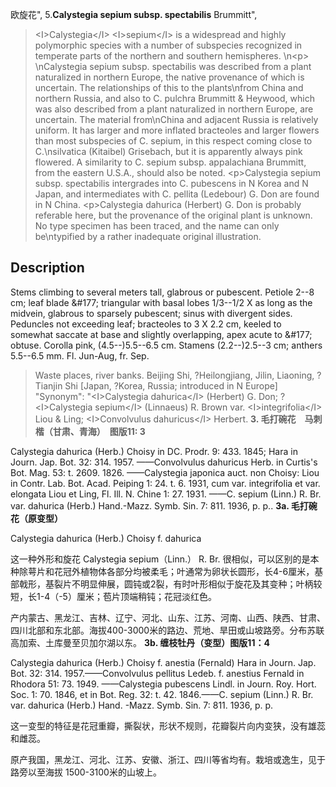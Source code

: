 欧旋花",
5.**Calystegia sepium subsp. spectabilis** Brummitt",

> &lt;I&gt;Calystegia&lt;/I&gt; &lt;I&gt;sepium&lt;/I&gt; is a widespread and highly polymorphic species with a number of subspecies recognized in temperate parts of the northern and southern hemispheres.&#x0D;\n&lt;p&gt;&#x0D;\nCalystegia sepium subsp. spectabilis was described from a plant naturalized in northern Europe, the native provenance of which is uncertain. The relationships of this to the plants\nfrom China and northern Russia, and also to C. pulchra Brummitt &amp; Heywood, which was also described from a plant naturalized in northern Europe, are uncertain. The material from\nChina and adjacent Russia is relatively uniform. It has larger and more inflated bracteoles and larger flowers than most subspecies of C. sepium, in this respect coming close to C.\nsilvatica (Kitaibel) Grisebach, but it is apparently always pink flowered. A similarity to C. sepium subsp. appalachiana Brummitt, from the eastern U.S.A., should also be noted. &lt;p&gt;Calystegia sepium subsp. spectabilis intergrades into C. pubescens in N Korea and N Japan, and intermediates with C. pellita (Ledebour) G. Don are found in N China. &lt;p&gt;Calystegia dahurica (Herbert) G. Don is probably referable here, but the provenance of the original plant is unknown. No type specimen has been traced, and the name can only be\ntypified by a rather inadequate original illustration.

## Description
Stems climbing to several meters tall, glabrous or pubescent. Petiole 2--8 cm; leaf blade &amp;#177; triangular with basal lobes 1/3--1/2 X as long as the midvein, glabrous to sparsely pubescent; sinus with divergent sides. Peduncles not exceeding leaf; bracteoles to 3 X 2.2 cm, keeled to somewhat saccate at base and slightly overlapping, apex acute to &amp;#177; obtuse. Corolla pink, (4.5--)5.5--6.5 cm. Stamens (2.2--)2.5--3 cm; anthers 5.5--6.5 mm. Fl. Jun-Aug, fr. Sep.

> Waste places, river banks. Beijing Shi, ?Heilongjiang, Jilin, Liaoning, ?Tianjin Shi [Japan, ?Korea, Russia; introduced in N Europe]
  "Synonym": "&lt;I&gt;Calystegia dahurica&lt;/I&gt; (Herbert) G. Don; ?&lt;I&gt;Calystegia sepium&lt;/I&gt; (Linnaeus) R. Brown var. &lt;I&gt;integrifolia&lt;/I&gt; Liou &amp; Ling; &lt;I&gt;Convolvulus dahuricus&lt;/I&gt; Herbert.
**3. 毛打碗花　马刺楷（甘肃、青海）　图版11: 3**

Calystegia dahurica (Herb.) Choisy in DC. Prodr. 9: 433. 1845; Hara in Journ. Jap. Bot. 32: 314. 1957. ——Convolvulus dahuricus Herb. in Curtis's Bot. Mag. 53: t. 2609. 1826. ——Calystegia japonica auct. non Choisy: Liou in Contr. Lab. Bot. Acad. Peiping 1: 24. t. 6. 1931, cum var. integrifolia et var. elongata Liou et Ling, Fl. Ill. N. Chine 1: 27. 1931. ——C. sepium (Linn.) R. Br. var. dahurica (Herb.) Hand.-Mazz. Symb. Sin. 7: 811. 1936, p. p..
**3a. 毛打碗花（原变型）**

Calystegia dahurica (Herb.) Choisy f. dahurica

这一种外形和旋花 Calystegia sepium（Linn.） R. Br. 很相似，可以区别的是本种除萼片和花冠外植物体各部分均被柔毛；叶通常为卵状长圆形，长4-6厘米，基部戟形，基裂片不明显伸展，圆钝或2裂，有时叶形相似于旋花及其变种；叶柄较短，长1-4（-5）厘米；苞片顶端稍钝；花冠淡红色。

产内蒙古、黑龙江、吉林、辽宁、河北、山东、江苏、河南、山西、陕西、甘肃、四川北部和东北部。海拔400-3000米的路边、荒地、旱田或山坡路旁。分布苏联高加索、土库曼至贝加尔湖以东。
**3b. 缠枝牡丹（变型）图版11：4**

Calystegia dahurica (Herb.) Choisy f. anestia (Fernald) Hara in Journ. Jap. Bot. 32: 314. 1957.——Convolvulus pellitus Ledeb. f. anestius Fernald in Rhodora 51: 73. 1949. ——Calystegia pubescens Lindl. in Journ. Roy. Hort. Soc. 1: 70. 1846, et in Bot. Reg. 32: t. 42. 1846.——C. sepium (Linn.) R. Br. var. dahurica (Herb.) Hand. -Mazz. Symb. Sin. 7: 811. 1936, p. p.

这一变型的特征是花冠重瓣，撕裂状，形状不规则，花瓣裂片向内变狭，没有雄蕊和雌蕊。

原产我国，黑龙江、河北、江苏、安徽、浙江、四川等省均有。栽培或逸生，见于路旁以至海拔 1500-3100米的山坡上。
